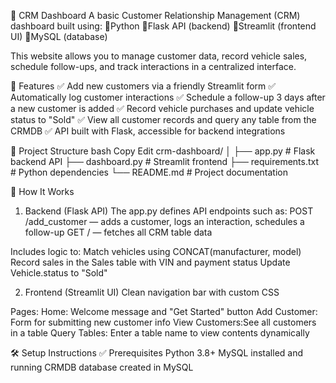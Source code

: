 💼 CRM Dashboard
A basic Customer Relationship Management (CRM) dashboard built using:
 💠Python
 💠Flask API (backend)
 💠Streamlit (frontend UI)
 💠MySQL (database)

This website allows you to manage customer data, record vehicle sales, schedule follow-ups, and track interactions in a centralized interface.

📌 Features
✅ Add new customers via a friendly Streamlit form
✅ Automatically log customer interactions
✅ Schedule a follow-up 3 days after a new customer is added
✅ Record vehicle purchases and update vehicle status to "Sold"
✅ View all customer records and query any table from the CRMDB
✅ API built with Flask, accessible for backend integrations

🧱 Project Structure
bash
Copy
Edit
crm-dashboard/
│
├── app.py              # Flask backend API
├── dashboard.py        # Streamlit frontend
├── requirements.txt    # Python dependencies
└── README.md           # Project documentation

🚀 How It Works
1. Backend (Flask API)
The app.py defines API endpoints such as:
POST /add_customer — adds a customer, logs an interaction, schedules a follow-up
GET / — fetches all CRM table data

Includes logic to:
Match vehicles using CONCAT(manufacturer, model)
Record sales in the Sales table with VIN and payment status
Update Vehicle.status to "Sold"

2. Frontend (Streamlit UI)
Clean navigation bar with custom CSS

Pages:
Home: Welcome message and "Get Started" button
Add Customer: Form for submitting new customer info
View Customers:See all customers in a table
Query Tables: Enter a table name to view contents dynamically

🛠️ Setup Instructions
✅ Prerequisites
Python 3.8+
MySQL installed and running
CRMDB database created in MySQL
